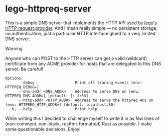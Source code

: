# lego-httpreq-server

This is a simple DNS server that implements the HTTP API used by [lego's HTTP request provider](https://go-acme.github.io/lego/dns/httpreq/). And I mean really simple &mdash; no persistent storage, no authentication, just a particular HTTP interface glued to a very limited DNS server.

> [!WARNING]
> Anyone who can POST to the HTTP server can get a valid (wildcard) certificate from any ACME provider for hosts that are delegated to this DNS server. Be careful!

```
Options:
      --debug                  Print all tracing events [env: HTTPREQ_DEBUG=]
      --dns-addr <DNS_ADDR>    Address to serve DNS on [env: HTTPREQ_DNS_ADDR=] [default: [::]:53]
      --http-addr <HTTP_ADDR>  Address to serve the httpreq API on [env: HTTPREQ_HTTP_ADDR=] [default: localhost:80]
  -h, --help                   Print help
```

While writing this I decided to challenge myself to write it in as few lines of (non-comment, non-blank, rustfmt-formatted) Rust as possible. I make some questionable decisions. Enjoy!
